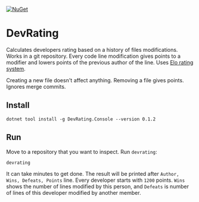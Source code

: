 [![NuGet](https://img.shields.io/nuget/v/DevRating.svg)](https://www.nuget.org/packages/DevRating.Console/)

# DevRating

Calculates developers rating based on a history of files modifications. Works in a git repository. Every code line modification gives points to a modifier and lowers points of the previous author of the line. Uses [Elo rating system](https://en.wikipedia.org/wiki/Elo_rating_system).

Creating a new file doesn't affect anything. Removing a file gives points. Ignores merge commits.

## Install

```Batchfile
dotnet tool install -g DevRating.Console --version 0.1.2
```

## Run
Move to a repository that you want to inspect. Run `devrating`:

```Batchfile
devrating
```

It can take minutes to get done. The result will be printed after `Author, Wins, Defeats, Points` line. Every developer starts with `1200` points. `Wins` shows the number of lines modified by this person, and `Defeats` is number of lines of this developer modified by another member.
